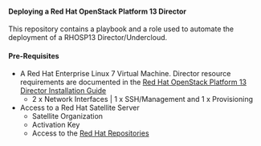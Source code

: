 #### Deploying a Red Hat OpenStack Platform 13 Director

This repository contains a playbook and a role used to automate the deployment 
of a RHOSP13 Director/Undercloud. 

#### Pre-Requisites

* A Red Hat Enterprise Linux 7 Virtual Machine. Director resource requirements are 
documented in the [Red Hat OpenStack Platform 13 Director Installation Guide](https://access.redhat.com/documentation/en-us/red_hat_openstack_platform/13/html/director_installation_and_usage/chap-requirements#sect-Undercloud_Requirements)
  * 2 x Network Interfaces | 1 x SSH/Management and 1 x Provisioning
* Access to a Red Hat Satellite Server
  * Satellite Organization
  * Activation Key
  * Access to the [Red Hat Repositories](https://access.redhat.com/documentation/en-us/red_hat_openstack_platform/13/html/director_installation_and_usage/chap-requirements#sect-Repository_Requirements)
